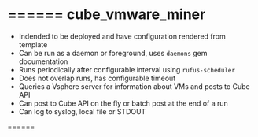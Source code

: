 ======
cube_vmware_miner
======

* Indended to be deployed and have configuration rendered from template
* Can be run as a daemon or foreground, uses `daemons` gem documentation
* Runs periodically after configurable interval using `rufus-scheduler`
* Does not overlap runs, has configurable timeout
* Queries a Vsphere server for information about VMs and posts to Cube API
* Can post to Cube API on the fly or batch post at the end of a run
* Can log to syslog, local file or STDOUT

======
